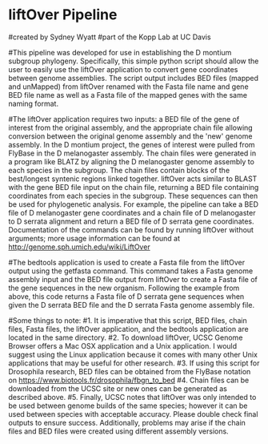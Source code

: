 # liftOver Pipeline
#created by Sydney Wyatt
#part of the Kopp Lab at UC Davis

#This pipeline was developed for use in establishing the D montium subgroup phylogeny. Specifically, this simple python script should allow the user to easily use the liftOver application to convert gene coordinates between genome assemblies. The script output includes BED files (mapped and unMapped) from liftOver renamed with the Fasta file name and gene BED file name as well as a Fasta file of the mapped genes with the same naming format.

#The liftOver application requires two inputs: a BED file of the gene of interest from the original assembly, and the appropriate chain file allowing conversion between the original genome assembly and the 'new' genome assembly. In the D montium project, the genes of interest were pulled from FlyBase in the D melanogaster assembly. The chain files were generated in a program like BLATZ by aligning the D melanogaster genome assembly to each species in the subgroup. The chain files contain blocks of the best/longest syntenic regions linked together. liftOver acts similar to BLAST with the gene BED file input on the chain file, returning a BED file containing coordinates from each species in the subgroup. These sequences can then be used for phylogenetic analysis. For example, the pipeline can take a BED file of D melanogaster gene coordinates and a chain file of D melanogaster to D serrata alignment and return a BED file of D serrata gene coordinates. Documentation of the commands can be found by running liftOver without arguments; more usage information can be found at http://genome.sph.umich.edu/wiki/LiftOver

#The bedtools application is used to create a Fasta file from the liftOver output using the getfasta command. This command takes a Fasta genome assembly input and the BED file output from liftOver to create a Fasta file of the gene sequences in the new organism. Following the example from above, this code returns a Fasta file of D serrata gene sequences when given the D serrata BED file and the D serrata Fasta genome assembly file.

#Some things to note:
#1. It is imperative that this script, BED files, chain files, Fasta files, the liftOver application, and the bedtools application are located in the same directory.
#2. To download liftOver, UCSC Genome Browser offers a Mac OSX application and a Unix application. I would suggest using the Linux application because it comes with many other Unix applications that may be useful for other research.
#3. If using this script for Drosophila research, BED files can be obtained from the FlyBase notation on https://www.biotools.fr/drosophila/fbgn_to_bed
#4. Chain files can be downloaded from the UCSC site or new ones can be generated as described above.
#5. Finally, UCSC notes that liftOver was only intended to be used between genome builds of the same species; however it can be used between species with acceptable accuracy. Please double check final outputs to ensure success. Additionally, problems may arise if the chain files and BED files were created using different assembly versions. 
